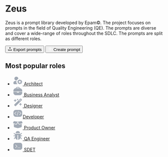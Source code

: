 # Zeus

<script type="text/javascript" src="/js/ui.js"></script>
<script type="text/javascript" src="/js/actions.js"></script>
<script type="text/javascript" src="/js/main.js"></script>
<link href="https://cdn.jsdelivr.net/npm/bootstrap@5.3.1/dist/css/bootstrap.min.css" rel="stylesheet" integrity="sha384-4bw+/aepP/YC94hEpVNVgiZdgIC5+VKNBQNGCHeKRQN+PtmoHDEXuppvnDJzQIu9" crossorigin="anonymous">
<link rel="stylesheet" href="https://cdnjs.cloudflare.com/ajax/libs/font-awesome/6.4.2/css/all.min.css" integrity="sha512-z3gLpd7yknf1YoNbCzqRKc4qyor8gaKU1qmn+CShxbuBusANI9QpRohGBreCFkKxLhei6S9CQXFEbbKuqLg0DA==" crossorigin="anonymous" referrerpolicy="no-referrer" />
<script src="https://code.jquery.com/jquery-3.7.0.min.js" integrity="sha256-2Pmvv0kuTBOenSvLm6bvfBSSHrUJ+3A7x6P5Ebd07/g=" crossorigin="anonymous"></script>
<script src="https://cdn.jsdelivr.net/npm/bootstrap@5.3.1/dist/js/bootstrap.bundle.min.js" integrity="sha384-HwwvtgBNo3bZJJLYd8oVXjrBZt8cqVSpeBNS5n7C8IVInixGAoxmnlMuBnhbgrkm" crossorigin="anonymous"></script>
<script src="https://cdn.jsdelivr.net/npm/clipboard@2.0.11/dist/clipboard.min.js"></script>

<div id="home-page">
  <p class="home-page__description">Zeus is a prompt library developed by Epam©. The project focuses on prompts in the field of Quality Engineering (QE). The prompts are diverse and cover a wide-range of roles throughout the SDLC. The prompts are split as different roles.</p>
  <div class="home_page__cta-container">
    <button class="button button-secondary" type="button" title="" onclick="navigateTo( 'export.html')"><svg xmlns="http://www.w3.org/2000/svg" width="14" height="14" viewBox="0 0 14 14" fill="none"><path d="M5.24988 3.96905H6.40457V9.25499C6.40457 9.32374 6.46082 9.37999 6.52957 9.37999H7.46707C7.53582 9.37999 7.59207 9.32374 7.59207 9.25499V3.96905H8.74988C8.85457 3.96905 8.91238 3.84874 8.84832 3.76749L7.09832 1.55187C7.08662 1.53693 7.07168 1.52484 7.05463 1.51653C7.03757 1.50822 7.01885 1.50391 6.99988 1.50391C6.98091 1.50391 6.96218 1.50822 6.94513 1.51653C6.92807 1.52484 6.91313 1.53693 6.90144 1.55187L5.15144 3.76593C5.08738 3.84874 5.14519 3.96905 5.24988 3.96905ZM12.7186 8.78624H11.7811C11.7124 8.78624 11.6561 8.84249 11.6561 8.91124V11.3175H2.34363V8.91124C2.34363 8.84249 2.28738 8.78624 2.21863 8.78624H1.28113C1.21238 8.78624 1.15613 8.84249 1.15613 8.91124V12.005C1.15613 12.2816 1.37957 12.505 1.65613 12.505H12.3436C12.6202 12.505 12.8436 12.2816 12.8436 12.005V8.91124C12.8436 8.84249 12.7874 8.78624 12.7186 8.78624Z" fill="currentColor"></path></svg> Export prompts</button>
    <button class="button button-primary" type="button" title="" onclick="navigateTo('/prompts/create_prompt.html')"><svg width="14" height="14" viewBox="0 0 14 14" fill="none" xmlns="http://www.w3.org/2000/svg"><path d="M7.46863 1.37674H6.53113C6.44779 1.37674 6.40613 1.41841 6.40613 1.50174V6.40799H1.75024C1.66691 6.40799 1.62524 6.44966 1.62524 6.53299V7.47049C1.62524 7.55382 1.66691 7.59549 1.75024 7.59549H6.40613V12.5017C6.40613 12.5851 6.44779 12.6267 6.53113 12.6267H7.46863C7.55196 12.6267 7.59363 12.5851 7.59363 12.5017V7.59549H12.2502C12.3336 7.59549 12.3752 7.55382 12.3752 7.47049V6.53299C12.3752 6.44966 12.3336 6.40799 12.2502 6.40799H7.59363V1.50174C7.59363 1.41841 7.55196 1.37674 7.46863 1.37674Z" fill="white"/>
</svg>
 Create prompt</button>
  </div>
  <section class="most-popular-roles">
    <h2>Most popular roles</h2>
    <ul>
      <li>
        <a href="/prompts/target_audience/architect.html"><svg xmlns="http://www.w3.org/2000/svg" width="32" height="32" fill="none"><path fill="#A2AAB5" fill-rule="evenodd" d="M23.778 13v1.689c.57.143 1.11.36 1.605.642l1.238-1.195 2.201 2.122-1.24 1.194c.293.477.519.998.666 1.548H30v3h-1.752a5.875 5.875 0 0 1-.665 1.549l1.24 1.194-2.202 2.123-1.238-1.196a6.319 6.319 0 0 1-1.605.642v1.69h-3.111v-1.69a6.316 6.316 0 0 1-1.606-.642l-1.238 1.196-2.201-2.123 1.24-1.194A5.845 5.845 0 0 1 16.196 22h-1.752v-3h1.752c.148-.551.373-1.072.666-1.549l-1.24-1.194 2.201-2.122 1.238 1.195a6.316 6.316 0 0 1 1.606-.642v-1.69h3.11Zm.631 5.367.025.024c.55.537.893 1.276.9 2.089v.041a2.926 2.926 0 0 1-.532 1.658 3.09 3.09 0 0 1-1.393 1.096 3.217 3.217 0 0 1-1.79.17 3.15 3.15 0 0 1-1.589-.814l-.015-.018a2.944 2.944 0 0 1-.875-2.11c.007-.787.333-1.54.91-2.096a3.17 3.17 0 0 1 2.172-.88 3.17 3.17 0 0 1 2.187.84ZM5.111 10c0-.833.18-1.656.528-2.418a6.011 6.011 0 0 1 1.494-2.007 6.275 6.275 0 0 1 2.206-1.257 6.438 6.438 0 0 1 4.994.427c.756.4 1.418.95 1.942 1.61.525.662.9 1.42 1.105 2.23.203.809.23 1.65.08 2.47-2.193 1.03-3.964 2.739-5.033 4.852a6.446 6.446 0 0 1-2.695-.108A6.305 6.305 0 0 1 7.34 14.6a6.031 6.031 0 0 1-1.644-2.063A5.822 5.822 0 0 1 5.111 10Zm6.673 7.5H8.222a6.34 6.34 0 0 0-4.4 1.758A5.894 5.894 0 0 0 2 23.5V25c0 .796.328 1.559.911 2.121a3.17 3.17 0 0 0 2.2.88h9.49a10.46 10.46 0 0 1-2.42-3.432 10.149 10.149 0 0 1-.848-4.07c0-1.042.157-2.049.451-3Z" clip-rule="evenodd"/></svg> Architect</a>
      </li>
      <li>
        <a href="/prompts/target_audience/business_analyst.html"><svg xmlns="http://www.w3.org/2000/svg" width="32" height="32" fill="none"><mask id="a" fill="#fff"><path fill-rule="evenodd" d="M2 14.001a8 8 0 0 1 8-8h12a8 8 0 0 1 8 8v2.313H2V14Zm0 3.688V20a8 8 0 0 0 8 8h12a8 8 0 0 0 8-8V17.69h-9.8c0 1.139-.923 2.062-2.063 2.062h-3.575A2.062 2.062 0 0 1 12.5 17.69H2Z" clip-rule="evenodd"/></mask><path fill="#A2AAB5" fill-rule="evenodd" d="M2 14.001a8 8 0 0 1 8-8h12a8 8 0 0 1 8 8v2.313H2V14Zm0 3.688V20a8 8 0 0 0 8 8h12a8 8 0 0 0 8-8V17.69h-9.8c0 1.139-.923 2.062-2.063 2.062h-3.575A2.062 2.062 0 0 1 12.5 17.69H2Z" clip-rule="evenodd"/><path fill="#A2AAB5" d="M30 16.314v2h2v-2h-2Zm-28 0H0v2h2v-2Zm0 1.375v-2H0v2h2Zm28 0h2v-2h-2v2Zm-9.8 0v-2h-2v2h2Zm-7.7 0h2v-2h-2v2ZM10 4c-5.523 0-10 4.477-10 10h4a6 6 0 0 1 6-6v-4Zm1.4 0H10v4h1.4v-4Zm9.9 0h-9.9v4h9.9v-4Zm.7 0h-.7v4h.7v-4Zm10 10c0-5.523-4.477-10-10-10v4a6 6 0 0 1 6 6h4Zm0 2.313V14h-4v2.313h4Zm-2-2H2v4h28v-4ZM0 14v2.313h4V14H0Zm0 3.688V20h4V17.69H0ZM0 20c0 5.523 4.477 10 10 10v-4a6 6 0 0 1-6-6H0Zm10 10h12v-4H10v4Zm12 0c5.523 0 10-4.477 10-10h-4a6 6 0 0 1-6 6v4Zm10-10V17.69h-4V20h4Zm-11.8-.312H30v-4h-9.8v4Zm-2.063 2.062A4.062 4.062 0 0 0 22.2 17.69h-4a.057.057 0 0 1-.018.044.057.057 0 0 1-.044.018v4Zm-3.575 0h3.575v-4h-3.575v4ZM10.5 17.69a4.062 4.062 0 0 0 4.063 4.062v-4a.057.057 0 0 1-.045-.018.057.057 0 0 1-.018-.044h-4Zm-8.5 2h10.5v-4H2v4Z" mask="url(#a)"/><path stroke="#A2AAB5" stroke-width="2" d="M11 8.001v-2a3 3 0 0 1 3-3h4a3 3 0 0 1 3 3v2"/></svg> Business Analyst</a>
      </li>
      <li>
        <a href="/prompts/target_audience/designer.html"><svg xmlns="http://www.w3.org/2000/svg" width="32" height="32" fill="none"><path fill="#A2AAB5" d="m14.217 6.003-1.802.661a.36.36 0 0 0-.238.338c0 .15.095.286.238.337L14.217 8l.674 1.768c.053.14.191.234.344.234a.367.367 0 0 0 .344-.234L16.253 8l1.802-.66a.36.36 0 0 0 .24-.338.36.36 0 0 0-.24-.338l-1.802-.66-.674-1.768A.367.367 0 0 0 15.235 4a.367.367 0 0 0-.344.235l-.674 1.767ZM5.203 22.538a2.225 2.225 0 0 0 0 3.184l1.654 1.622a2.33 2.33 0 0 0 3.245 0l18.224-17.88a2.225 2.225 0 0 0 0-3.184l-1.654-1.618a2.33 2.33 0 0 0-3.245 0L5.203 22.54ZM26.161 7.874l-5.018 4.923-1.114-1.093 5.018-4.922 1.114 1.092ZM3.358 9.496a.543.543 0 0 0-.358.506c0 .225.143.427.358.507l2.7.993 1.014 2.65a.553.553 0 0 0 1.032 0l1.014-2.65 2.7-.993a.543.543 0 0 0 .359-.507.543.543 0 0 0-.359-.506l-2.7-.994-1.014-2.649a.553.553 0 0 0-1.032 0L6.06 8.503l-2.7.993Zm16.824 12.002a.543.543 0 0 0-.358.506c0 .225.143.427.358.506l2.7.994 1.014 2.65a.553.553 0 0 0 .516.35c.23 0 .435-.14.516-.35l1.013-2.65 2.7-.994a.543.543 0 0 0 .359-.506.543.543 0 0 0-.358-.506l-2.7-.994-1.014-2.649a.553.553 0 0 0-.516-.352c-.23 0-.435.141-.516.352l-1.014 2.649-2.7.994Z"/></svg> Designer</a>
      </li>
      <li>
        <a href="/prompts/target_audience/developer.html"><svg width="32" height="32" viewBox="0 0 32 32" fill="none" xmlns="http://www.w3.org/2000/svg"><mask id="path-2-inside-1_718_4335" fill="white"><path fill-rule="evenodd" clip-rule="evenodd" d="M10 5.00122C5.58172 5.00122 2 8.58294 2 13.0012V19.0012C2 23.4195 5.58172 27.0012 10 27.0012H22C26.4183 27.0012 30 23.4195 30 19.0012V13.0012C30 8.58294 26.4183 5.00122 22 5.00122H10ZM14.5306 23.4466C14.4282 23.8189 14.0427 24.0405 13.6694 23.9415C13.2962 23.8425 13.0766 23.4604 13.179 23.0881L17.2099 8.42871C17.3123 8.05639 17.6978 7.83482 18.0711 7.93382C18.4443 8.03281 18.6639 8.41488 18.5615 8.7872L14.5306 23.4466ZM11.5743 10.7009C11.8756 10.967 11.8756 11.3985 11.5743 11.6646L6.66276 16.0016L11.5742 20.3386C11.8756 20.6048 11.8756 21.0362 11.5742 21.3023C11.2729 21.5684 10.7843 21.5684 10.4829 21.3023L5.02631 16.483C4.72495 16.2169 4.72495 15.7854 5.02631 15.5193L10.4829 10.7009C10.7843 10.4348 11.2729 10.4348 11.5743 10.7009ZM20.4262 10.7009C20.1249 10.967 20.1249 11.3985 20.4262 11.6646L25.3377 16.0016L20.4263 20.3386C20.1249 20.6048 20.1249 21.0362 20.4263 21.3023C20.7276 21.5684 21.2162 21.5684 21.5176 21.3023L26.9742 16.483C27.2755 16.2169 27.2755 15.7854 26.9742 15.5193L21.5175 10.7009C21.2162 10.4348 20.7276 10.4348 20.4262 10.7009Z"/></mask><path fill-rule="evenodd" clip-rule="evenodd" d="M10 5.00122C5.58172 5.00122 2 8.58294 2 13.0012V19.0012C2 23.4195 5.58172 27.0012 10 27.0012H22C26.4183 27.0012 30 23.4195 30 19.0012V13.0012C30 8.58294 26.4183 5.00122 22 5.00122H10ZM14.5306 23.4466C14.4282 23.8189 14.0427 24.0405 13.6694 23.9415C13.2962 23.8425 13.0766 23.4604 13.179 23.0881L17.2099 8.42871C17.3123 8.05639 17.6978 7.83482 18.0711 7.93382C18.4443 8.03281 18.6639 8.41488 18.5615 8.7872L14.5306 23.4466ZM11.5743 10.7009C11.8756 10.967 11.8756 11.3985 11.5743 11.6646L6.66276 16.0016L11.5742 20.3386C11.8756 20.6048 11.8756 21.0362 11.5742 21.3023C11.2729 21.5684 10.7843 21.5684 10.4829 21.3023L5.02631 16.483C4.72495 16.2169 4.72495 15.7854 5.02631 15.5193L10.4829 10.7009C10.7843 10.4348 11.2729 10.4348 11.5743 10.7009ZM20.4262 10.7009C20.1249 10.967 20.1249 11.3985 20.4262 11.6646L25.3377 16.0016L20.4263 20.3386C20.1249 20.6048 20.1249 21.0362 20.4263 21.3023C20.7276 21.5684 21.2162 21.5684 21.5176 21.3023L26.9742 16.483C27.2755 16.2169 27.2755 15.7854 26.9742 15.5193L21.5175 10.7009C21.2162 10.4348 20.7276 10.4348 20.4262 10.7009Z" fill="#A2AAB5"/><path d="M13.6694 23.9415L14.1822 22.0083L14.1822 22.0083L13.6694 23.9415ZM14.5306 23.4466L16.459 23.9769L16.459 23.9769L14.5306 23.4466ZM13.179 23.0881L15.1074 23.6184L15.1074 23.6184L13.179 23.0881ZM17.2099 8.42871L15.2815 7.89845L15.2815 7.89845L17.2099 8.42871ZM18.0711 7.93382L17.5583 9.86697L18.0711 7.93382ZM18.5615 8.7872L20.4899 9.31746L20.4899 9.31745L18.5615 8.7872ZM11.5743 11.6646L10.2505 10.1654L10.2504 10.1654L11.5743 11.6646ZM11.5743 10.7009L10.2504 12.2L10.2505 12.2L11.5743 10.7009ZM6.66276 16.0016L5.33893 14.5025L3.6412 16.0016L5.33893 17.5008L6.66276 16.0016ZM11.5742 20.3386L10.2504 21.8378L10.2504 21.8378L11.5742 20.3386ZM11.5742 21.3023L10.2504 19.8032L10.2504 19.8032L11.5742 21.3023ZM10.4829 21.3023L9.15892 22.8014L9.15907 22.8015L10.4829 21.3023ZM5.02631 16.483L6.35029 14.984L6.35014 14.9838L5.02631 16.483ZM5.02631 15.5193L3.70249 14.0201H3.70249L5.02631 15.5193ZM10.4829 10.7009L11.8068 12.2L11.8068 12.2L10.4829 10.7009ZM20.4262 11.6646L21.75 10.1654V10.1654L20.4262 11.6646ZM20.4262 10.7009L19.1024 9.20171L19.1024 9.20172L20.4262 10.7009ZM25.3377 16.0016L26.6616 17.5008L28.3593 16.0016L26.6616 14.5025L25.3377 16.0016ZM20.4263 20.3386L19.1024 18.8395L19.1024 18.8395L20.4263 20.3386ZM20.4263 21.3023L21.7501 19.8032L21.7501 19.8032L20.4263 21.3023ZM21.5176 21.3023L22.8414 22.8015L22.8416 22.8014L21.5176 21.3023ZM26.9742 16.483L25.6504 14.9838L25.6502 14.984L26.9742 16.483ZM26.9742 15.5193L28.298 14.0201L28.298 14.0201L26.9742 15.5193ZM21.5175 10.7009L20.1937 12.2L20.1937 12.2L21.5175 10.7009ZM4 13.0012C4 9.68751 6.68629 7.00122 10 7.00122V3.00122C4.47715 3.00122 0 7.47837 0 13.0012H4ZM4 19.0012V13.0012H0V19.0012H4ZM10 25.0012C6.68629 25.0012 4 22.3149 4 19.0012H0C0 24.5241 4.47715 29.0012 10 29.0012V25.0012ZM22 25.0012H10V29.0012H22V25.0012ZM28 19.0012C28 22.3149 25.3137 25.0012 22 25.0012V29.0012C27.5228 29.0012 32 24.5241 32 19.0012H28ZM28 13.0012V19.0012H32V13.0012H28ZM22 7.00122C25.3137 7.00122 28 9.68751 28 13.0012H32C32 7.47837 27.5228 3.00122 22 3.00122V7.00122ZM10 7.00122H22V3.00122H10V7.00122ZM13.1567 25.8746C14.5907 26.255 16.0657 25.4074 16.459 23.9769L12.6022 22.9163C12.7908 22.2304 13.4946 21.826 14.1822 22.0083L13.1567 25.8746ZM11.2506 22.5578C10.8535 24.002 11.7089 25.4907 13.1567 25.8746L14.1822 22.0083C14.8834 22.1943 15.2998 22.9188 15.1074 23.6184L11.2506 22.5578ZM15.2815 7.89845L11.2506 22.5579L15.1074 23.6184L19.1383 8.95897L15.2815 7.89845ZM18.5838 6.00066C17.1498 5.6203 15.6748 6.46792 15.2815 7.89845L19.1383 8.95897C18.9497 9.64487 18.2459 10.0493 17.5583 9.86697L18.5838 6.00066ZM20.4899 9.31745C20.887 7.87327 20.0315 6.38465 18.5838 6.00066L17.5583 9.86697C16.857 9.68097 16.4407 8.9565 16.6331 8.25694L20.4899 9.31745ZM16.459 23.9769L20.4899 9.31746L16.6331 8.25694L12.6022 22.9163L16.459 23.9769ZM12.8981 13.1637C14.101 12.1015 14.101 10.264 12.8981 9.20172L10.2505 12.2C9.98619 11.9667 9.80029 11.6016 9.80029 11.1827C9.80029 10.7639 9.98619 10.3988 10.2505 10.1654L12.8981 13.1637ZM7.98658 17.5008L12.8981 13.1637L10.2504 10.1654L5.33893 14.5025L7.98658 17.5008ZM12.898 18.8395L7.98658 14.5025L5.33893 17.5008L10.2504 21.8378L12.898 18.8395ZM12.898 22.8015C14.101 21.7393 14.101 19.9017 12.898 18.8395L10.2504 21.8378C9.98614 21.6045 9.80024 21.2394 9.80024 20.8205C9.80024 20.4016 9.98614 20.0365 10.2504 19.8032L12.898 22.8015ZM9.15907 22.8015C10.2167 23.7354 11.8405 23.7354 12.898 22.8015L10.2504 19.8032C10.5024 19.5807 10.7905 19.5019 11.0286 19.5019C11.2666 19.5019 11.5547 19.5807 11.8067 19.8032L9.15907 22.8015ZM3.70234 17.982L9.15892 22.8014L11.8069 19.8033L6.35029 14.984L3.70234 17.982ZM3.70249 14.0201C2.49956 15.0824 2.49956 16.9199 3.70249 17.9822L6.35014 14.9838C6.6144 15.2172 6.80029 15.5823 6.80029 16.0011C6.80029 16.42 6.6144 16.7851 6.35014 17.0185L3.70249 14.0201ZM9.15912 9.20172L3.70249 14.0201L6.35014 17.0185L11.8068 12.2L9.15912 9.20172ZM12.8981 9.20172C11.8405 8.26782 10.2167 8.26782 9.15912 9.20172L11.8068 12.2C11.5548 12.4226 11.2667 12.5013 11.0286 12.5013C10.7905 12.5013 10.5024 12.4226 10.2504 12.2L12.8981 9.20172ZM21.75 10.1654C22.0143 10.3988 22.2002 10.7639 22.2002 11.1827C22.2002 11.6016 22.0143 11.9667 21.75 12.2L19.1024 9.20172C17.8995 10.264 17.8995 12.1015 19.1024 13.1637L21.75 10.1654ZM26.6616 14.5025L21.75 10.1654L19.1024 13.1637L24.0139 17.5008L26.6616 14.5025ZM21.7501 21.8378L26.6616 17.5008L24.0139 14.5025L19.1024 18.8395L21.7501 21.8378ZM21.7501 19.8032C22.0144 20.0365 22.2003 20.4016 22.2003 20.8205C22.2003 21.2394 22.0144 21.6045 21.7501 21.8378L19.1024 18.8395C17.8995 19.9017 17.8995 21.7393 19.1025 22.8015L21.7501 19.8032ZM20.1938 19.8032C20.4458 19.5807 20.7339 19.5019 20.9719 19.5019C21.21 19.5019 21.4981 19.5807 21.7501 19.8032L19.1024 22.8015C20.16 23.7354 21.7838 23.7354 22.8414 22.8015L20.1938 19.8032ZM25.6502 14.984L20.1936 19.8033L22.8416 22.8014L28.2981 17.982L25.6502 14.984ZM25.6504 17.0185C25.3861 16.7851 25.2002 16.42 25.2002 16.0011C25.2002 15.5823 25.3861 15.2172 25.6504 14.9838L28.298 17.9822C29.5009 16.9199 29.5009 15.0824 28.298 14.0201L25.6504 17.0185ZM20.1937 12.2L25.6504 17.0185L28.298 14.0201L22.8414 9.20172L20.1937 12.2ZM21.75 12.2C21.4981 12.4226 21.21 12.5013 20.9719 12.5013C20.7338 12.5013 20.4457 12.4226 20.1937 12.2L22.8414 9.20172C21.7838 8.26782 20.16 8.26783 19.1024 9.20171L21.75 12.2Z" fill="#A2AAB5" mask="url(#path-2-inside-1_718_4335)"/></svg>Developer</a>
      </li>
      <li>
        <a href="/prompts/target_audience/product_owner.html"><svg xmlns="http://www.w3.org/2000/svg" width="32" height="32" fill="none"><path fill="#A2AAB5" d="M3.206 6.438a.775.775 0 0 1 .799-.43l11.993 1.513 11.994-1.513a.79.79 0 0 1 .798.43l2.043 4.125c.441.885-.029 1.958-.97 2.23l-8.005 2.309a1.558 1.558 0 0 1-1.774-.707L15.998 7.52l-4.086 6.874a1.558 1.558 0 0 1-1.774.707l-8-2.31a1.585 1.585 0 0 1-.97-2.23l2.038-4.124Zm12.846 4.248 2.69 4.52a3.123 3.123 0 0 0 3.552 1.414l6.247-1.8v8.258a2.375 2.375 0 0 1-1.784 2.305l-10 2.522a3.04 3.04 0 0 1-1.518 0l-10-2.522a2.385 2.385 0 0 1-1.783-2.31v-8.258l6.251 1.805a3.125 3.125 0 0 0 3.552-1.414l2.685-4.52h.108Z"/></svg> Product Owner</a>
      </li>
      <li>
        <a href="/prompts/target_audience/qa_engineer.html"><svg xmlns="http://www.w3.org/2000/svg" width="32" height="32" fill="none"><g clip-path="url(#a)"><path fill="#fff" fill-opacity="0.01" d="M0 .001h32v32H0z"/><path fill="#A2AAB5" d="M9.525 9.151h13a.25.25 0 0 0 .25-.25c0-1.25-.275-2.397-.81-3.378a5.76 5.76 0 0 0-2.312-2.313c-.981-.534-2.128-.809-3.378-.809h-.5c-1.25 0-2.397.275-3.378.81a5.76 5.76 0 0 0-2.313 2.312c-.534.981-.809 2.128-.809 3.378 0 .138.113.25.25.25Z"/><path fill="#A2AAB5" d="M29.4 16.401h-4.625v-3.125c2.4 0 4.344-1.944 4.344-4.344a.25.25 0 0 0-.25-.25h-1.875a.25.25 0 0 0-.25.25 1.969 1.969 0 0 1-1.969 1.969h-17.5a1.968 1.968 0 0 1-1.969-1.969.25.25 0 0 0-.25-.25H3.181a.25.25 0 0 0-.25.25c0 2.4 1.944 4.344 4.344 4.344v3.125H2.65a.25.25 0 0 0-.25.25v1.75c0 .137.113.25.25.25h4.625v3c0 .203.006.406.022.603a6.005 6.005 0 0 0-3.647 5.522c0 .137.113.25.25.25h1.75a.25.25 0 0 0 .25-.25c0-1.381.747-2.59 1.863-3.24a8.793 8.793 0 0 0 3.85 4.672c.903.527 1.906.9 2.978 1.077a.25.25 0 0 0 .25-.25V15.526a.25.25 0 0 1 .25-.25h1.875a.25.25 0 0 1 .25.25v14.506c0 .138.112.25.25.25a8.723 8.723 0 0 0 2.978-1.078 8.792 8.792 0 0 0 3.85-4.672 3.763 3.763 0 0 1 1.856 3.244c0 .137.113.25.25.25h1.75a.25.25 0 0 0 .25-.25 6.004 6.004 0 0 0-3.647-5.522c.013-.2.022-.4.022-.603v-3H29.4a.25.25 0 0 0 .25-.25v-1.75a.25.25 0 0 0-.25-.25Z"/></g><defs><clipPath id="a"><path fill="#fff" d="M0 .001h32v32H0z"/></clipPath></defs></svg> QA Engineer</a>
      </li>
      <li>
        <a href="/prompts/target_audience/sdet.html"><svg width="32" height="32" viewBox="0 0 32 32" fill="none" xmlns="http://www.w3.org/2000/svg"><mask id="path-2-inside-1_718_5266" fill="white"><path fill-rule="evenodd" clip-rule="evenodd" d="M8.79976 5.00122C5.04422 5.00122 1.99976 8.04568 1.99976 11.8012V20.2012C1.99976 23.9568 5.04422 27.0012 8.79975 27.0012H23.1998C26.9553 27.0012 29.9998 23.9568 29.9998 20.2012V11.8012C29.9998 8.04568 26.9553 5.00122 23.1998 5.00122H8.79976ZM7.82587 11.6654C7.52451 11.3993 7.52451 10.9678 7.82587 10.7017C8.12724 10.4356 8.61584 10.4356 8.9172 10.7017L14.3738 15.5201C14.6752 15.7862 14.6752 16.2177 14.3738 16.4838L8.91725 21.3032C8.61589 21.5693 8.12729 21.5693 7.82593 21.3032C7.52457 21.037 7.52457 20.6056 7.82593 20.3395L12.7374 16.0025L7.82587 11.6654ZM15.2874 21.5011C14.9077 21.5011 14.5999 21.1933 14.5999 20.8136C14.5999 20.4339 14.9077 20.1261 15.2874 20.1261H23.7124C24.092 20.1261 24.3999 20.4339 24.3999 20.8136C24.3999 21.1933 24.092 21.5011 23.7124 21.5011H15.2874Z"/></mask><path fill-rule="evenodd" clip-rule="evenodd" d="M8.79976 5.00122C5.04422 5.00122 1.99976 8.04568 1.99976 11.8012V20.2012C1.99976 23.9568 5.04422 27.0012 8.79975 27.0012H23.1998C26.9553 27.0012 29.9998 23.9568 29.9998 20.2012V11.8012C29.9998 8.04568 26.9553 5.00122 23.1998 5.00122H8.79976ZM7.82587 11.6654C7.52451 11.3993 7.52451 10.9678 7.82587 10.7017C8.12724 10.4356 8.61584 10.4356 8.9172 10.7017L14.3738 15.5201C14.6752 15.7862 14.6752 16.2177 14.3738 16.4838L8.91725 21.3032C8.61589 21.5693 8.12729 21.5693 7.82593 21.3032C7.52457 21.037 7.52457 20.6056 7.82593 20.3395L12.7374 16.0025L7.82587 11.6654ZM15.2874 21.5011C14.9077 21.5011 14.5999 21.1933 14.5999 20.8136C14.5999 20.4339 14.9077 20.1261 15.2874 20.1261H23.7124C24.092 20.1261 24.3999 20.4339 24.3999 20.8136C24.3999 21.1933 24.092 21.5011 23.7124 21.5011H15.2874Z" fill="#A2AAB5"/><path d="M7.82587 10.7017L6.70063 9.42741L7.82587 10.7017ZM7.82587 11.6654L6.70062 12.9397L6.70063 12.9397L7.82587 11.6654ZM8.9172 10.7017L10.0424 9.42741L10.0424 9.42741L8.9172 10.7017ZM14.3738 15.5201L15.4991 14.2458L15.4991 14.2458L14.3738 15.5201ZM14.3738 16.4838L13.2486 15.2095L13.2485 15.2096L14.3738 16.4838ZM8.91725 21.3032L10.0425 22.5774L10.0426 22.5773L8.91725 21.3032ZM7.82593 21.3032L8.95118 20.0289L8.95118 20.0289L7.82593 21.3032ZM7.82593 20.3395L8.95118 21.6138V21.6138L7.82593 20.3395ZM12.7374 16.0025L13.8626 17.2767L15.3057 16.0025L13.8626 14.7282L12.7374 16.0025ZM3.69976 11.8012C3.69976 8.98457 5.9831 6.70122 8.79976 6.70122V3.30122C4.10534 3.30122 0.299756 7.1068 0.299756 11.8012H3.69976ZM3.69976 20.2012V11.8012H0.299756V20.2012H3.69976ZM8.79975 25.3012C5.9831 25.3012 3.69976 23.0179 3.69976 20.2012H0.299756C0.299756 24.8956 4.10533 28.7012 8.79975 28.7012V25.3012ZM23.1998 25.3012H8.79975V28.7012H23.1998V25.3012ZM28.2998 20.2012C28.2998 23.0179 26.0164 25.3012 23.1998 25.3012V28.7012C27.8942 28.7012 31.6998 24.8956 31.6998 20.2012H28.2998ZM28.2998 11.8012V20.2012H31.6998V11.8012H28.2998ZM23.1998 6.70122C26.0164 6.70122 28.2998 8.98457 28.2998 11.8012H31.6998C31.6998 7.1068 27.8942 3.30122 23.1998 3.30122V6.70122ZM8.79976 6.70122H23.1998V3.30122H8.79976V6.70122ZM6.70063 9.42741C5.63293 10.3702 5.63293 11.9969 6.70062 12.9397L8.95112 10.3911C9.15314 10.5695 9.29985 10.8537 9.29985 11.1835C9.29985 11.5134 9.15314 11.7976 8.95112 11.976L6.70063 9.42741ZM10.0424 9.42741C9.09829 8.59368 7.64478 8.59368 6.70063 9.42741L8.95112 11.976C8.75954 12.1452 8.54428 12.2021 8.37154 12.2021C8.1988 12.2021 7.98354 12.1452 7.79195 11.976L10.0424 9.42741ZM15.4991 14.2458L10.0424 9.42741L7.79195 11.976L13.2486 16.7944L15.4991 14.2458ZM15.4991 17.7581C16.5668 16.8153 16.5668 15.1887 15.4991 14.2458L13.2486 16.7944C13.0466 16.616 12.8999 16.3318 12.8999 16.002C12.8999 15.6721 13.0466 15.3879 13.2486 15.2095L15.4991 17.7581ZM10.0426 22.5773L15.4992 17.758L13.2485 15.2096L7.79188 20.029L10.0426 22.5773ZM6.70068 22.5774C7.64483 23.4112 9.09835 23.4112 10.0425 22.5774L7.792 20.0289C7.98359 19.8597 8.19885 19.8027 8.37159 19.8027C8.54433 19.8027 8.7596 19.8597 8.95118 20.0289L6.70068 22.5774ZM6.70068 19.0652C5.63299 20.008 5.63298 21.6346 6.70068 22.5774L8.95118 20.0289C9.1532 20.2073 9.29991 20.4914 9.29991 20.8213C9.29991 21.1512 9.1532 21.4354 8.95118 21.6138L6.70068 19.0652ZM11.6121 14.7282L6.70068 19.0652L8.95118 21.6138L13.8626 17.2767L11.6121 14.7282ZM6.70063 12.9397L11.6121 17.2767L13.8626 14.7282L8.95112 10.3911L6.70063 12.9397ZM12.8999 20.8136C12.8999 22.1322 13.9688 23.2011 15.2874 23.2011V19.8011C15.8465 19.8011 16.2999 20.2544 16.2999 20.8136H12.8999ZM15.2874 18.4261C13.9688 18.4261 12.8999 19.4951 12.8999 20.8136H16.2999C16.2999 21.3728 15.8465 21.8261 15.2874 21.8261V18.4261ZM23.7124 18.4261H15.2874V21.8261H23.7124V18.4261ZM26.0999 20.8136C26.0999 19.4951 25.0309 18.4261 23.7124 18.4261V21.8261C23.1532 21.8261 22.6999 21.3728 22.6999 20.8136H26.0999ZM23.7124 23.2011C25.0309 23.2011 26.0999 22.1322 26.0999 20.8136H22.6999C22.6999 20.2545 23.1532 19.8011 23.7124 19.8011V23.2011ZM15.2874 23.2011H23.7124V19.8011H15.2874V23.2011Z" fill="#A2AAB5" mask="url(#path-2-inside-1_718_5266)"/></svg>
 SDET</a>
      </li>
    </ul>
  </section>
</div>

